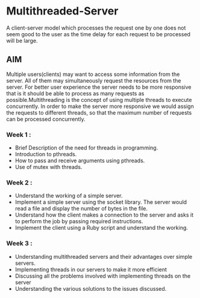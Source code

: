 # Multithreaded-Server

A client-server model which processes the request one by one does not seem good to the user as the time delay for each request to be processed will be large.

## AIM
Multiple users(clients) may want to access some information from the server. All of them may simultaneously request the resources from the server. For better user experience the server needs to be more responsive that is it should be able to process as many requests as possible.Multithreading is the concept of using multiple threads to execute concurrently. In order to make the server more responsive we would assign the requests to different threads, so that the maximum number of requests can be processed concurrently. 

### Week 1 :
- Brief Description of the need for threads in programming.
- Introduction to pthreads.
- How to pass and receive arguments using pthreads.
- Use of mutex with threads.

### Week 2 :
- Understand the working of a simple server.
- Implement a simple server using the socket library. The server would read a file and display the number of bytes in the file.
- Understand how the client makes a connection to the server and asks it to perform the job by passing required instructions.
- Implement the client using a Ruby script and understand the working.

### Week 3 : 
- Understanding multithreaded servers and their advantages over simple servers.
- Implementing threads in our servers to make it more efficient
- Discussing all the problems involved with implementing threads on the server
- Understanding the various solutions to the issues discussed.

